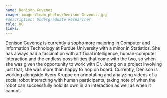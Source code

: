 ```yaml
---
name: Denison Guvenoz
image: images/team_photos/Denison Guvenoz.jpg
#description: Undergraduate Researcher
role: UG
links:
---
```


Denison Guvenoz is currently a sophomore majoring in Computer and Information Technology at Purdue University with a minor in Statistics. She has always had a fascination with artificial intelligence, human-computer interaction and the endless possibilities that come with the two, so when she was given the opportunity to work with Dr. Jeong on a project involving just that, she was more than happy to hop on board. Currently, Denison is working alongside Avery Kruppe on annotating and analyzing videos of a social robot interacting with human participants, taking note of when the robot can successfully hold its own in an interaction as well as when it cannot.